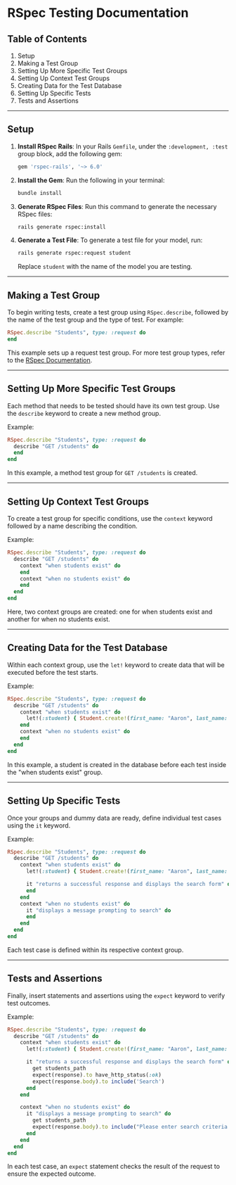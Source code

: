 # RSpec Testing Documentation

## Table of Contents
1. Setup
2. Making a Test Group
3. Setting Up More Specific Test Groups
4. Setting Up Context Test Groups
5. Creating Data for the Test Database
6. Setting Up Specific Tests
7. Tests and Assertions

---

## Setup

1. **Install RSpec Rails**: In your Rails `Gemfile`, under the `:development, :test` group block, add the following gem:

    ```ruby
    gem 'rspec-rails', '~> 6.0'
    ```

2. **Install the Gem**: Run the following in your terminal:

    ```bash
    bundle install
    ```

3. **Generate RSpec Files**: Run this command to generate the necessary RSpec files:

    ```bash
    rails generate rspec:install
    ```

4. **Generate a Test File**: To generate a test file for your model, run:

    ```bash
    rails generate rspec:request student
    ```

    Replace `student` with the name of the model you are testing.

---

## Making a Test Group

To begin writing tests, create a test group using `RSpec.describe`, followed by the name of the test group and the type of test. For example:

```ruby
RSpec.describe "Students", type: :request do
end
```

This example sets up a request test group. For more test group types, refer to the [RSpec Documentation](https://rspec.info/).

---

## Setting Up More Specific Test Groups

Each method that needs to be tested should have its own test group. Use the `describe` keyword to create a new method group.

Example:

```ruby
RSpec.describe "Students", type: :request do
  describe "GET /students" do
  end
end
```

In this example, a method test group for `GET /students` is created.

---

## Setting Up Context Test Groups

To create a test group for specific conditions, use the `context` keyword followed by a name describing the condition.

Example:

```ruby
RSpec.describe "Students", type: :request do
  describe "GET /students" do
    context "when students exist" do
    end
    context "when no students exist" do
    end
  end
end
```

Here, two context groups are created: one for when students exist and another for when no students exist.

---

## Creating Data for the Test Database

Within each context group, use the `let!` keyword to create data that will be executed before the test starts.

Example:

```ruby
RSpec.describe "Students", type: :request do
  describe "GET /students" do
    context "when students exist" do
      let!(:student) { Student.create!(first_name: "Aaron", last_name: "Gordon") }
    end
    context "when no students exist" do
    end
  end
end
```

In this example, a student is created in the database before each test inside the "when students exist" group.

---

## Setting Up Specific Tests

Once your groups and dummy data are ready, define individual test cases using the `it` keyword.

Example:

```ruby
RSpec.describe "Students", type: :request do
  describe "GET /students" do
    context "when students exist" do
      let!(:student) { Student.create!(first_name: "Aaron", last_name: "Gordon") }

      it "returns a successful response and displays the search form" do
      end
    end
    context "when no students exist" do
      it "displays a message prompting to search" do
      end
    end
  end
end
```

Each test case is defined within its respective context group.

---

## Tests and Assertions

Finally, insert statements and assertions using the `expect` keyword to verify test outcomes.

Example:

```ruby
RSpec.describe "Students", type: :request do
  describe "GET /students" do
    context "when students exist" do
      let!(:student) { Student.create!(first_name: "Aaron", last_name: "Gordon") }

      it "returns a successful response and displays the search form" do
        get students_path
        expect(response).to have_http_status(:ok)
        expect(response.body).to include('Search')
      end
    end

    context "when no students exist" do
      it "displays a message prompting to search" do
        get students_path
        expect(response.body).to include("Please enter search criteria to find students")
      end
    end
  end
end
```

In each test case, an `expect` statement checks the result of the request to ensure the expected outcome.
